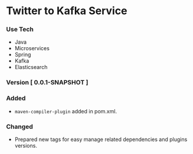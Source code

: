 # Twitter to Kafka Service

### Use Tech
- Java
- Microservices
- Spring
- Kafka
- Elasticsearch

### Version [ 0.0.1-SNAPSHOT ]

### Added
- `maven-compiler-plugin`  added in pom.xml.

### Changed
- Prepared new tags for easy manage related dependencies and plugins versions.

